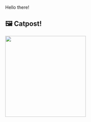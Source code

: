 Hello there!



## 🖼️ Catpost!

<sub>
    <img src="https://cdn2.thecatapi.com/images/nGAaMXsmc.jpg" height="256">
</sub>

